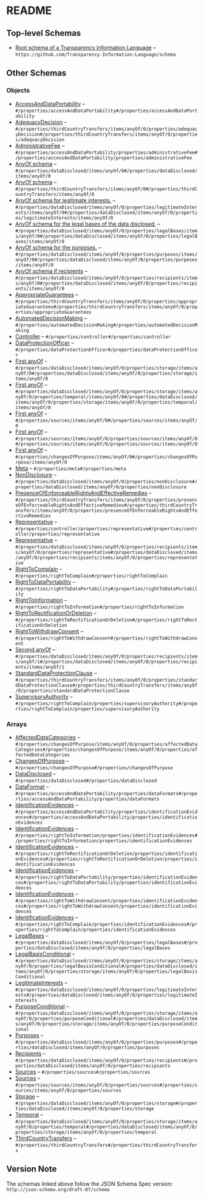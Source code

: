# README

## Top-level Schemas

-   [Root schema of a Transparency Information Language](./tilt-schema.md "This schema defines the Transparency Information Language") – `https://github.com/Transparency-Information-Language/schema`

## Other Schemas

### Objects

-   [AccessAndDataPortability](./tilt-schema-properties-accessanddataportability.md "Defining the right to access and data portability") – `#/properties/accessAndDataPortability#/properties/accessAndDataPortability`
-   [AdequacyDecision](./tilt-schema-properties-thirdcountrytransfers-items-anyof-anyof-schema-properties-adequacydecision.md) – `#/properties/thirdCountryTransfers/items/anyOf/0/properties/adequacyDecision#/properties/thirdCountryTransfers/items/anyOf/0/properties/adequacyDecision`
-   [AdministrativeFee](./tilt-schema-properties-accessanddataportability-properties-administrativefee.md "The fee that refers to several copies") – `#/properties/accessAndDataPortability/properties/administrativeFee#/properties/accessAndDataPortability/properties/administrativeFee`
-   [AnyOf schema](./tilt-schema-properties-datadisclosed-items-anyof-anyof-schema.md "The description of data disclosed") – `#/properties/dataDisclosed/items/anyOf/0#/properties/dataDisclosed/items/anyOf/0`
-   [AnyOf schema](./tilt-schema-properties-thirdcountrytransfers-items-anyof-anyof-schema.md) – `#/properties/thirdCountryTransfers/items/anyOf/0#/properties/thirdCountryTransfers/items/anyOf/0`
-   [AnyOf schema for legitimate interests.](./tilt-schema-properties-datadisclosed-items-anyof-anyof-schema-properties-legitimateinterests-items-anyof-anyof-schema-for-legitimate-interests.md) – `#/properties/dataDisclosed/items/anyOf/0/properties/legitimateInterests/items/anyOf/0#/properties/dataDisclosed/items/anyOf/0/properties/legitimateInterests/items/anyOf/0`
-   [AnyOf schema for the legal bases of the data disclosed.](./tilt-schema-properties-datadisclosed-items-anyof-anyof-schema-properties-legalbases-items-anyof-anyof-schema-for-the-legal-bases-of-the-data-disclosed.md) – `#/properties/dataDisclosed/items/anyOf/0/properties/legalBases/items/anyOf/0#/properties/dataDisclosed/items/anyOf/0/properties/legalBases/items/anyOf/0`
-   [AnyOf schema for the purposes.](./tilt-schema-properties-datadisclosed-items-anyof-anyof-schema-properties-purposes-items-anyof-anyof-schema-for-the-purposes.md) – `#/properties/dataDisclosed/items/anyOf/0/properties/purposes/items/anyOf/0#/properties/dataDisclosed/items/anyOf/0/properties/purposes/items/anyOf/0`
-   [AnyOf schema if recipients](./tilt-schema-properties-datadisclosed-items-anyof-anyof-schema-properties-recipients-items-anyof-anyof-schema-if-recipients.md) – `#/properties/dataDisclosed/items/anyOf/0/properties/recipients/items/anyOf/0#/properties/dataDisclosed/items/anyOf/0/properties/recipients/items/anyOf/0`
-   [AppropriateGuarantees](./tilt-schema-properties-thirdcountrytransfers-items-anyof-anyof-schema-properties-appropriateguarantees.md "Suitable guarantees according to Art") – `#/properties/thirdCountryTransfers/items/anyOf/0/properties/appropriateGuarantees#/properties/thirdCountryTransfers/items/anyOf/0/properties/appropriateGuarantees`
-   [AutomatedDecisionMaking](./tilt-schema-properties-automateddecisionmaking.md "Automated decision making and potentially involved logic") – `#/properties/automatedDecisionMaking#/properties/automatedDecisionMaking`
-   [Controller](./tilt-schema-properties-controller.md "The responsible controller is defined in here") – `#/properties/controller#/properties/controller`
-   [DataProtectionOfficer](./tilt-schema-properties-dataprotectionofficer.md "The Data Protection Officer (DPO) of the controller") – `#/properties/dataProtectionOfficer#/properties/dataProtectionOfficer`
-   [First anyOf](./tilt-schema-properties-datadisclosed-items-anyof-anyof-schema-properties-storage-items-anyof-first-anyof.md) – `#/properties/dataDisclosed/items/anyOf/0/properties/storage/items/anyOf/0#/properties/dataDisclosed/items/anyOf/0/properties/storage/items/anyOf/0`
-   [First anyOf](./tilt-schema-properties-datadisclosed-items-anyof-anyof-schema-properties-storage-items-anyof-first-anyof-properties-temporal-items-anyof-first-anyof.md) – `#/properties/dataDisclosed/items/anyOf/0/properties/storage/items/anyOf/0/properties/temporal/items/anyOf/0#/properties/dataDisclosed/items/anyOf/0/properties/storage/items/anyOf/0/properties/temporal/items/anyOf/0`
-   [First anyOf](./tilt-schema-properties-sources-items-anyof-first-anyof.md) – `#/properties/sources/items/anyOf/0#/properties/sources/items/anyOf/0`
-   [First anyOf](./tilt-schema-properties-sources-items-anyof-first-anyof-properties-sources-items-anyof-first-anyof.md) – `#/properties/sources/items/anyOf/0/properties/sources/items/anyOf/0#/properties/sources/items/anyOf/0/properties/sources/items/anyOf/0`
-   [First anyOf](./tilt-schema-properties-changesofpurpose-items-anyof-first-anyof.md) – `#/properties/changesOfPurpose/items/anyOf/0#/properties/changesOfPurpose/items/anyOf/0`
-   [Meta](./tilt-schema-properties-meta.md "Meta information for the identification and verification of the document") – `#/properties/meta#/properties/meta`
-   [NonDisclosure](./tilt-schema-properties-datadisclosed-items-anyof-anyof-schema-properties-nondisclosure.md "This schema refers to the necessity and consequences of non-disclosure of personal data") – `#/properties/dataDisclosed/items/anyOf/0/properties/nonDisclosure#/properties/dataDisclosed/items/anyOf/0/properties/nonDisclosure`
-   [PresenceOfEnforceableRightsAndEffectiveRemedies](./tilt-schema-properties-thirdcountrytransfers-items-anyof-anyof-schema-properties-presenceofenforceablerightsandeffectiveremedies.md "Presence of enforceable rights and effective remedies") – `#/properties/thirdCountryTransfers/items/anyOf/0/properties/presenceOfEnforceableRightsAndEffectiveRemedies#/properties/thirdCountryTransfers/items/anyOf/0/properties/presenceOfEnforceableRightsAndEffectiveRemedies`
-   [Representative](./tilt-schema-properties-controller-properties-representative.md "The representative is a responsible real person that represents the controller") – `#/properties/controller/properties/representative#/properties/controller/properties/representative`
-   [Representative](./tilt-schema-properties-datadisclosed-items-anyof-anyof-schema-properties-recipients-items-anyof-anyof-schema-if-recipients-properties-representative.md "The representative of the third party (recipient)") – `#/properties/dataDisclosed/items/anyOf/0/properties/recipients/items/anyOf/0/properties/representative#/properties/dataDisclosed/items/anyOf/0/properties/recipients/items/anyOf/0/properties/representative`
-   [RightToComplain](./tilt-schema-properties-righttocomplain.md "This schema refers to the right to complain") – `#/properties/rightToComplain#/properties/rightToComplain`
-   [RightToDataPortability](./tilt-schema-properties-righttodataportability.md "The right to data portability as stated in Art") – `#/properties/rightToDataPortability#/properties/rightToDataPortability`
-   [RightToInformation](./tilt-schema-properties-righttoinformation.md "Refers to the right of information") – `#/properties/rightToInformation#/properties/rightToInformation`
-   [RightToRectificationOrDeletion](./tilt-schema-properties-righttorectificationordeletion.md "This schema refers to the right to rectification or deletion (Art") – `#/properties/rightToRectificationOrDeletion#/properties/rightToRectificationOrDeletion`
-   [RightToWithdrawConsent](./tilt-schema-properties-righttowithdrawconsent.md "This schema refers to the right to withdraw consent") – `#/properties/rightToWithdrawConsent#/properties/rightToWithdrawConsent`
-   [Second anyOf](./tilt-schema-properties-datadisclosed-items-anyof-anyof-schema-properties-recipients-items-anyof-second-anyof.md) – `#/properties/dataDisclosed/items/anyOf/0/properties/recipients/items/anyOf/1#/properties/dataDisclosed/items/anyOf/0/properties/recipients/items/anyOf/1`
-   [StandardDataProtectionClause](./tilt-schema-properties-thirdcountrytransfers-items-anyof-anyof-schema-properties-standarddataprotectionclause.md "Schema on Standard Data Protection clauses") – `#/properties/thirdCountryTransfers/items/anyOf/0/properties/standardDataProtectionClause#/properties/thirdCountryTransfers/items/anyOf/0/properties/standardDataProtectionClause`
-   [SupervisoryAuthority](./tilt-schema-properties-righttocomplain-properties-supervisoryauthority.md "Defines the supervisory authority that has to be contacted in order to complain about the data controller's practices") – `#/properties/rightToComplain/properties/supervisoryAuthority#/properties/rightToComplain/properties/supervisoryAuthority`

### Arrays

-   [AffectedDataCategories](./tilt-schema-properties-changesofpurpose-items-anyof-first-anyof-properties-affecteddatacategories.md "Data categories that are affected from the change of purpose") – `#/properties/changesOfPurpose/items/anyOf/0/properties/affectedDataCategories#/properties/changesOfPurpose/items/anyOf/0/properties/affectedDataCategories`
-   [ChangesOfPurpose](./tilt-schema-properties-changesofpurpose.md "Notification of change of purpose") – `#/properties/changesOfPurpose#/properties/changesOfPurpose`
-   [DataDisclosed](./tilt-schema-properties-datadisclosed.md "A detailed explanation about which data is disclosed in the processing tasks") – `#/properties/dataDisclosed#/properties/dataDisclosed`
-   [DataFormat](./tilt-schema-properties-accessanddataportability-properties-dataformat.md "An explanation about the data format(s) the data is provided in") – `#/properties/accessAndDataPortability/properties/dataFormats#/properties/accessAndDataPortability/properties/dataFormats`
-   [IdentificationEvidences](./tilt-schema-properties-accessanddataportability-properties-identificationevidences.md "ID evidences") – `#/properties/accessAndDataPortability/properties/identificationEvidences#/properties/accessAndDataPortability/properties/identificationEvidences`
-   [IdentificationEvidences](./tilt-schema-properties-righttoinformation-properties-identificationevidences.md) – `#/properties/rightToInformation/properties/identificationEvidences#/properties/rightToInformation/properties/identificationEvidences`
-   [IdentificationEvidences](./tilt-schema-properties-righttorectificationordeletion-properties-identificationevidences.md) – `#/properties/rightToRectificationOrDeletion/properties/identificationEvidences#/properties/rightToRectificationOrDeletion/properties/identificationEvidences`
-   [IdentificationEvidences](./tilt-schema-properties-righttodataportability-properties-identificationevidences.md) – `#/properties/rightToDataPortability/properties/identificationEvidences#/properties/rightToDataPortability/properties/identificationEvidences`
-   [IdentificationEvidences](./tilt-schema-properties-righttowithdrawconsent-properties-identificationevidences.md) – `#/properties/rightToWithdrawConsent/properties/identificationEvidences#/properties/rightToWithdrawConsent/properties/identificationEvidences`
-   [IdentificationEvidences](./tilt-schema-properties-righttocomplain-properties-identificationevidences.md) – `#/properties/rightToComplain/properties/identificationEvidences#/properties/rightToComplain/properties/identificationEvidences`
-   [LegalBases](./tilt-schema-properties-datadisclosed-items-anyof-anyof-schema-properties-legalbases.md "An explanation about the legal bases for the processing of personal data disclosed") – `#/properties/dataDisclosed/items/anyOf/0/properties/legalBases#/properties/dataDisclosed/items/anyOf/0/properties/legalBases`
-   [LegalBasisConditional](./tilt-schema-properties-datadisclosed-items-anyof-anyof-schema-properties-storage-items-anyof-first-anyof-properties-legalbasisconditional.md "If the storage is required by law, the respective one has to specified in here") – `#/properties/dataDisclosed/items/anyOf/0/properties/storage/items/anyOf/0/properties/legalBasisConditional#/properties/dataDisclosed/items/anyOf/0/properties/storage/items/anyOf/0/properties/legalBasisConditional`
-   [LegitimateInterests](./tilt-schema-properties-datadisclosed-items-anyof-anyof-schema-properties-legitimateinterests.md "An explanation about the legitimate interests for the processing of data disclosed") – `#/properties/dataDisclosed/items/anyOf/0/properties/legitimateInterests#/properties/dataDisclosed/items/anyOf/0/properties/legitimateInterests`
-   [PurposeConditional](./tilt-schema-properties-datadisclosed-items-anyof-anyof-schema-properties-storage-items-anyof-first-anyof-properties-purposeconditional.md "Specifies the purpose that requires data storage") – `#/properties/dataDisclosed/items/anyOf/0/properties/storage/items/anyOf/0/properties/purposeConditional#/properties/dataDisclosed/items/anyOf/0/properties/storage/items/anyOf/0/properties/purposeConditional`
-   [Purposes](./tilt-schema-properties-datadisclosed-items-anyof-anyof-schema-properties-purposes.md "The purpose for which a data item is processed for") – `#/properties/dataDisclosed/items/anyOf/0/properties/purposes#/properties/dataDisclosed/items/anyOf/0/properties/purposes`
-   [Recipients](./tilt-schema-properties-datadisclosed-items-anyof-anyof-schema-properties-recipients.md "An explanation about the recipients of the data disclosed") – `#/properties/dataDisclosed/items/anyOf/0/properties/recipients#/properties/dataDisclosed/items/anyOf/0/properties/recipients`
-   [Sources](./tilt-schema-properties-sources.md "This duty to provide information is limited to the collection of personal data that does not take place from the data subject (Art") – `#/properties/sources#/properties/sources`
-   [Sources](./tilt-schema-properties-sources-items-anyof-first-anyof-properties-sources.md "Specify the source(s) where the data come from") – `#/properties/sources/items/anyOf/0/properties/sources#/properties/sources/items/anyOf/0/properties/sources`
-   [Storage](./tilt-schema-properties-datadisclosed-items-anyof-anyof-schema-properties-storage.md "In this section, the duration of storage or storage criteria are given") – `#/properties/dataDisclosed/items/anyOf/0/properties/storage#/properties/dataDisclosed/items/anyOf/0/properties/storage`
-   [Temporal](./tilt-schema-properties-datadisclosed-items-anyof-anyof-schema-properties-storage-items-anyof-first-anyof-properties-temporal.md "This schema serves to specify a temporal description of how long the data is stored and for what exactly") – `#/properties/dataDisclosed/items/anyOf/0/properties/storage/items/anyOf/0/properties/temporal#/properties/dataDisclosed/items/anyOf/0/properties/storage/items/anyOf/0/properties/temporal`
-   [ThirdCountryTransfers](./tilt-schema-properties-thirdcountrytransfers.md "This schema refers to the adequacy decisions of any third country transfers") – `#/properties/thirdCountryTransfers#/properties/thirdCountryTransfers`

## Version Note

The schemas linked above follow the JSON Schema Spec version: `http://json-schema.org/draft-07/schema`
